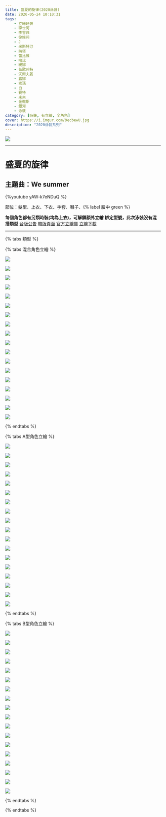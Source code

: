 ```yaml
---
title: 盛夏的旋律(2020泳裝)
date: 2020-05-24 10:10:31
tags:
    - 立繪時裝
    - 李世河
    - 李雪菲
    - 徐維莉
    - J
    - 米斯特汀
    - 納塔
    - 蕾比雅
    - 哈比
    - 緹娜
    - 薇歐莉特
    - 沃爾夫姜
    - 露娜
    - 索瑪
    - 白
    - 賽特
    - 未來
    - 金徹斯
    - 銀河
    - 泳裝
category: [時裝, 有立繪, 全角色]
cover: https://i.imgur.com/9ecbewU.jpg
description: "2020泳裝系列"
---
```


![](https://i.imgur.com/9ecbewU.jpg)

---
# 盛夏的旋律

## 主題曲：We summer
{%youtube yAW-k7eNDuQ %}


部位：髮型、上衣、下衣、手套、鞋子、{% label 臉中 green %}

**每個角色都有另類時裝(均為上衣)，可解鎖額外立繪**
**綁定型號，此次泳裝沒有混搭類型**
[台版公告](https://cls.mangot5.com/game/cls/notice/detail/?contentNo=45426)
[韓版頁面](https://closers.nexon.com/Events2020/0730/Costume)
[官方立繪庫](https://closers.nexon.com/Pds/FanSiteKit)
[立繪下載](https://closers.vod.nexoncdn.co.kr/site/fansitekit/Closers_FansiteKit_summermelody_017750.zip)


---
{% tabs 類型 %}
<!-- tab A型-->
{% tabs 混合角色立繪 %}
<!-- tab 李世河(Seha)-->
![](https://i.imgur.com/qxgyI2X.gif)
<!-- endtab -->
<!-- tab 李雪菲(Seulbi)-->
![](https://i.imgur.com/C36jxF9.gif)
<!-- endtab -->
<!-- tab 徐維莉(Yuri)-->
![](https://i.imgur.com/B17G0qV.gif)
<!-- endtab -->
<!-- tab J-->
![](https://i.imgur.com/PTfHmql.gif)
<!-- endtab -->
<!-- tab 米斯特汀(Tein)-->
![](https://i.imgur.com/qRLkjoD.gif)
<!-- endtab -->
<!-- tab 納塔(Nata)-->
![](https://i.imgur.com/YQsYABl.gif)
<!-- endtab -->
<!-- tab 蕾比雅(Levia)-->
![](https://i.imgur.com/pYEO6zP.gif)
<!-- endtab -->
<!-- tab 哈比(Harpy)-->
![](https://i.imgur.com/8QVdDOz.gif)
<!-- endtab -->
<!-- tab 緹娜(Tina)-->
![](https://i.imgur.com/Y1rlDlN.gif)
<!-- endtab -->
<!-- tab 薇歐莉特(Violet)-->
![](https://i.imgur.com/0G1vyzO.gif)
<!-- endtab -->
<!-- tab 沃爾夫姜(Wolfgang)-->
![](https://i.imgur.com/R1rmmCc.gif)
<!-- endtab -->
<!-- tab 露娜(Luna)-->
![](https://i.imgur.com/gkUJsC7.gif)
<!-- endtab -->
<!-- tab 索瑪(Soma)-->
![](https://i.imgur.com/wFSTPzN.gif)
<!-- endtab -->
<!-- tab 白(Bai)-->
![](https://i.imgur.com/bxFg8LF.gif)
<!-- endtab -->
<!-- tab 賽特(Seth)-->
![](https://i.imgur.com/QTLrIlp.gif)
<!-- endtab -->
<!-- tab 未來(Mirae)-->
![](https://i.imgur.com/BA0rQES.gif)
<!-- endtab -->
<!-- tab 徹斯(Chulsoo)-->
![](https://i.imgur.com/trC6pUJ.gif)
<!-- endtab -->
<!-- tab 銀河(Eunha)-->
![](https://i.imgur.com/5kxoqIL.gif)
<!-- endtab -->
{% endtabs %}
<!-- endtab -->

<!-- tab B型-->
{% tabs A型角色立繪 %}
<!-- tab 李世河(Seha)-->
![](https://i.imgur.com/rhsLIOM.gif)
<!-- endtab -->
<!-- tab 李雪菲(Seulbi)-->
![](https://i.imgur.com/SU1oxay.gif)
<!-- endtab -->
<!-- tab 徐維莉(Yuri)-->
![](https://i.imgur.com/p3J3tFZ.gif)
<!-- endtab -->
<!-- tab J-->
![](https://i.imgur.com/m0F2RXm.gif)
<!-- endtab -->
<!-- tab 米斯特汀(Tein)-->
![](https://i.imgur.com/G92vzPq.gif)
<!-- endtab -->
<!-- tab 納塔(Nata)-->
![](https://i.imgur.com/y5n1cnQ.gif)
<!-- endtab -->
<!-- tab 蕾比雅(Levia)-->
![](https://i.imgur.com/4qcMHlS.gif)
<!-- endtab -->
<!-- tab 哈比(Harpy)-->
![](https://i.imgur.com/pc04sLP.gif)
<!-- endtab -->
<!-- tab 緹娜(Tina)-->
![](https://i.imgur.com/ZTwxOps.gif)
<!-- endtab -->
<!-- tab 薇歐莉特(Violet)-->
![](https://i.imgur.com/wbVbtR3.gif)
<!-- endtab -->
<!-- tab 沃爾夫姜(Wolfgang)-->
![](https://i.imgur.com/8hgw5lC.gif)
<!-- endtab -->
<!-- tab 露娜(Luna)-->
![](https://i.imgur.com/7kFmknJ.gif)
<!-- endtab -->
<!-- tab 索瑪(Soma)-->
![](https://i.imgur.com/nXDcNnt.gif)
<!-- endtab -->
<!-- tab 白(Bai)-->
![](https://i.imgur.com/w25xZtu.gif)
<!-- endtab -->
<!-- tab 賽特(Seth)-->
![](https://i.imgur.com/2iKiUxW.gif)
<!-- endtab -->
<!-- tab 未來(Mirae)-->
![](https://i.imgur.com/Gn8S3XB.gif)
<!-- endtab -->
<!-- tab 徹斯(Chulsoo)-->
![](https://i.imgur.com/RIhvgNt.gif)
<!-- endtab -->
<!-- tab 銀河(Eunha)-->
![](https://i.imgur.com/k5iENlN.gif)
<!-- endtab -->
{% endtabs %}
<!-- endtab -->

<!-- tab C型-->
{% tabs B型角色立繪 %}
<!-- tab 李世河(Seha)-->
![](https://i.imgur.com/PkxtIlE.gif)
<!-- endtab -->
<!-- tab 李雪菲(Seulbi)-->
![](https://i.imgur.com/pS0l4wb.gif)
<!-- endtab -->
<!-- tab 徐維莉(Yuri)-->
![](https://i.imgur.com/S2sXP8n.gif)
<!-- endtab -->
<!-- tab J-->
![](https://i.imgur.com/syufZ0o.gif)
<!-- endtab -->
<!-- tab 米斯特汀(Tein)-->
![](https://i.imgur.com/xUUuMGX.gif)
<!-- endtab -->
<!-- tab 納塔(Nata)-->
![](https://i.imgur.com/YkOE5T0.gif)
<!-- endtab -->
<!-- tab 蕾比雅(Levia)-->
![](https://i.imgur.com/P1eZq5i.gif)
<!-- endtab -->
<!-- tab 哈比(Harpy)-->
![](https://i.imgur.com/POyz5Zr.gif)
<!-- endtab -->
<!-- tab 緹娜(Tina)-->
![](https://i.imgur.com/YIDt9C7.gif)
<!-- endtab -->
<!-- tab 薇歐莉特(Violet)-->
![](https://i.imgur.com/3ZEUeuN.gif)
<!-- endtab -->
<!-- tab 沃爾夫姜(Wolfgang)-->
![](https://i.imgur.com/UUu24EW.gif)
<!-- endtab -->
<!-- tab 露娜(Luna)-->
![](https://i.imgur.com/HSgACV5.gif)
<!-- endtab -->
<!-- tab 索瑪(Soma)-->
![](https://i.imgur.com/EkR3OMk.gif)
<!-- endtab -->
<!-- tab 白(Bai)-->
![](https://i.imgur.com/wPEPq8x.gif)
<!-- endtab -->
<!-- tab 賽特(Seth)-->
![](https://i.imgur.com/BlHhwlA.gif)
<!-- endtab -->
<!-- tab 未來(Mirae)-->
![](https://i.imgur.com/rJ59SL9.gif)
<!-- endtab -->
<!-- tab 徹斯(Chulsoo)-->
![](https://i.imgur.com/OeuEXei.gif)
<!-- endtab -->
<!-- tab 銀河(Eunha)-->
![](https://i.imgur.com/WMm3eul.gif)
<!-- endtab -->
{% endtabs %}
<!-- endtab -->

{% endtabs %}
